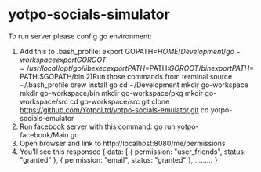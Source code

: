 # yotpo-socials-simulator

To run server please config go environment:
1) Add this to .bash_profile:
export GOPATH=$HOME/Development/go-workspace
export GOROOT=/usr/local/opt/go/libexec
export PATH=$PATH:$GOROOT/bin
export PATH=$PATH:$GOPATH/bin
2)Run those commands from terminal
source ~/.bash_profile
brew install go
cd ~/Development
mkdir go-workspace
mkdir   go-workspace/bin
mkdir   go-workspace/pkg
mkdir   go-workspace/src
cd  go-workspace/src
git clone https://github.com/YotpoLtd/yotpo-socials-emulator.git
cd yotpo-socials-emulator
3) Run facebook server with this command: go run yotpo-facebook/Main.go 
4) Open browser and link to http://localhost:8080/me/permissions
5) You'll see this responsce
{
data: [
{
permission: "user_friends",
status: "granted"
},
{
permission: "email",
status: "granted"
},
.........
}
